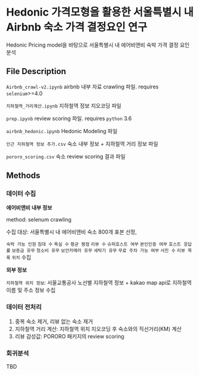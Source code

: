 # Hedonic 가격모형을 활용한 서울특별시 내 Airbnb 숙소 가격 결정요인 연구

Hedonic Pricing model을 바탕으로 서울특별시 내 에어비앤비 숙박 가격 결정 요인 분석

## File Description

`Airbnb_crawl-v2.ipynb` airbnb 내부 자료 crawling 파일. requires `selenium`>=4.0

`지하철역_거리계산.ipynb` 지하철역 정보 지오코딩 파일

`prep.ipynb` review scoring 파일. requires `python` 3.6

`airbnb_hedonic.ipynb` Hedonic Modeling 파일

`인근 지하철역 정보 추가.csv` 숙소 내부 정보 + 지하철역 거리 정보 파일

`pororo_scoring.csv` 숙소 review scoring 결과 파일
## Methods

### 데이터 수집
**에어비앤비 내부 정보**

method: selenum crawling

수집 대상: 서울특별시 내 에어비앤비 숙소 800개 표본 선정,

`숙박 가능 인원` `침대 수` `욕실 수` `평균 평점` `리뷰 수` `슈퍼호스트 여부` `본인인증 여부` `호스트 응답률` `보증금 유무` `청소비 유무`
`보안카메라 유무` `세탁기 유무` `무료 주차 가능 여부` `사진 수` `리뷰 목록` `위치` 수집

**외부 정보**

`지하철역 위치 정보`: 서울교통공사 노선별 지하철역 정보 + kakao map api로 지하철역 이름 및 주소 정보 수집


### 데이터 전처리
1. 중복 숙소 제거, 리뷰 없는 숙소 제거
2. 지하철역 거리 계산: 지하철역 위치 지오코딩 후 숙소와의 직선거리(KM) 계산
3. 리뷰 감성값: PORORO 패키지의 review scoring 

### 회귀분석
TBD
